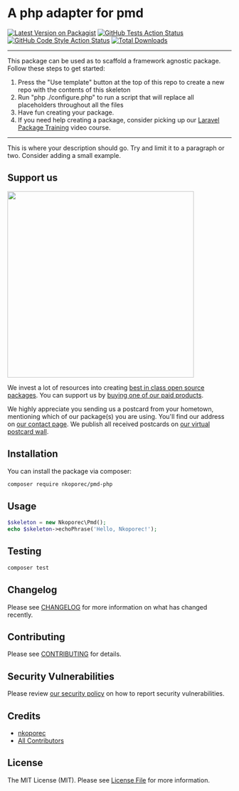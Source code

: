 # A php adapter for pmd

[![Latest Version on Packagist](https://img.shields.io/packagist/v/nkoporec/pmd-php.svg?style=flat-square)](https://packagist.org/packages/nkoporec/pmd-php)
[![GitHub Tests Action Status](https://img.shields.io/github/workflow/status/nkoporec/pmd-php/run-tests?label=tests)](https://github.com/nkoporec/pmd-php/actions?query=workflow%3ATests+branch%3Amaster)
[![GitHub Code Style Action Status](https://img.shields.io/github/workflow/status/nkoporec/pmd-php/Check%20&%20fix%20styling?label=code%20style)](https://github.com/nkoporec/pmd-php/actions?query=workflow%3A"Check+%26+fix+styling"+branch%3Amaster)
[![Total Downloads](https://img.shields.io/packagist/dt/nkoporec/pmd-php.svg?style=flat-square)](https://packagist.org/packages/nkoporec/pmd-php)

---
This package can be used as to scaffold a framework agnostic package. Follow these steps to get started:

1. Press the "Use template" button at the top of this repo to create a new repo with the contents of this skeleton
2. Run "php ./configure.php" to run a script that will replace all placeholders throughout all the files
3. Have fun creating your package.
4. If you need help creating a package, consider picking up our <a href="https://laravelpackage.training">Laravel Package Training</a> video course.
---

This is where your description should go. Try and limit it to a paragraph or two. Consider adding a small example.

## Support us

[<img src="https://github-ads.s3.eu-central-1.amazonaws.com/pmd-php.jpg?t=1" width="419px" />](https://spatie.be/github-ad-click/pmd-php)

We invest a lot of resources into creating [best in class open source packages](https://spatie.be/open-source). You can support us by [buying one of our paid products](https://spatie.be/open-source/support-us).

We highly appreciate you sending us a postcard from your hometown, mentioning which of our package(s) you are using. You'll find our address on [our contact page](https://spatie.be/about-us). We publish all received postcards on [our virtual postcard wall](https://spatie.be/open-source/postcards).

## Installation

You can install the package via composer:

```bash
composer require nkoporec/pmd-php
```

## Usage

```php
$skeleton = new Nkoporec\Pmd();
echo $skeleton->echoPhrase('Hello, Nkoporec!');
```

## Testing

```bash
composer test
```

## Changelog

Please see [CHANGELOG](CHANGELOG.md) for more information on what has changed recently.

## Contributing

Please see [CONTRIBUTING](.github/CONTRIBUTING.md) for details.

## Security Vulnerabilities

Please review [our security policy](../../security/policy) on how to report security vulnerabilities.

## Credits

- [nkoporec](https://github.com/nkoporec)
- [All Contributors](../../contributors)

## License

The MIT License (MIT). Please see [License File](LICENSE.md) for more information.
